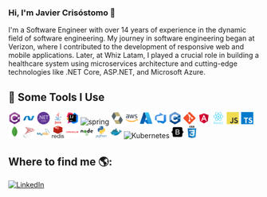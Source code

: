 ### Hi, I'm Javier Crisóstomo 👋
I'm a Software Engineer with over 14 years of experience in the dynamic field of software engineering. My journey in software engineering began at Verizon, where I contributed to the development of responsive web and mobile applications. Later, at Whiz Latam, I played a crucial role in building a healthcare system using microservices architecture and cutting-edge technologies like .NET Core, ASP.NET, and Microsoft Azure.

<h2>🚀 Some Tools I Use</h2>
<p align="left">
<img src="https://raw.githubusercontent.com/devicons/devicon/master/icons/csharp/csharp-original.svg" alt="csharp" width="25" height="25"/>
<img src="https://raw.githubusercontent.com/devicons/devicon/master/icons/dot-net/dot-net-original.svg" alt=".NET" width="25" height="25" />
<img src="https://raw.githubusercontent.com/devicons/devicon/master/icons/dotnetcore/dotnetcore-original.svg" alt="dotnetcore" width="25" height="25" />
<img src="https://raw.githubusercontent.com/devicons/devicon/master/icons/java/java-original-wordmark.svg" alt="java" width="25" height="25" />
<img src="https://raw.githubusercontent.com/devicons/devicon/master/icons/intellij/intellij-original.svg" alt="intellij" width="25" height="25" />
<img src="https://www.vectorlogo.zone/logos/springio/springio-icon.svg" alt="spring" width="25" height="25" />
<img src="https://raw.githubusercontent.com/devicons/devicon/master/icons/hibernate/hibernate-original.svg" alt="hibernate" width="25" height="25" />
<img src="https://raw.githubusercontent.com/devicons/devicon/master/icons/amazonwebservices/amazonwebservices-original-wordmark.svg" alt="amazonwebservices" width="25" height="25" />
<img src="https://raw.githubusercontent.com/devicons/devicon/master/icons/azure/azure-original.svg" alt="azure" width="25" height="25" />
<img src="https://raw.githubusercontent.com/devicons/devicon/master/icons/azuredevops/azuredevops-original.svg" alt="azuredevops" width="25" height="25" />
<img src="https://raw.githubusercontent.com/devicons/devicon/master/icons/cplusplus/cplusplus-original.svg" alt="cplusplus" width="25" height="25" />
<img src="https://raw.githubusercontent.com/devicons/devicon/master/icons/git/git-original.svg" alt="git" width="25" height="25" />
<img src="https://raw.githubusercontent.com/devicons/devicon/master/icons/angular/angular-original.svg" alt="angular" width="25" height="25" />
<img src="https://raw.githubusercontent.com/devicons/devicon/master/icons/react/react-original-wordmark.svg" alt="react" width="25" height="25" />
<img src="https://raw.githubusercontent.com/devicons/devicon/master/icons/javascript/javascript-original.svg" alt="javascript" width="25" height="25" />
<img src="https://raw.githubusercontent.com/devicons/devicon/master/icons/typescript/typescript-original.svg" alt="typescript" width="25" height="25" />
<img src="https://raw.githubusercontent.com/devicons/devicon/master/icons/mongodb/mongodb-original.svg" alt="mongodb" width="25" height="25" />
<img src="https://raw.githubusercontent.com/devicons/devicon/master/icons/microsoftsqlserver/microsoftsqlserver-original.svg" alt="microsoftsqlserver" width="25" height="25" />
<img src="https://raw.githubusercontent.com/devicons/devicon/master/icons/mysql/mysql-original-wordmark.svg" alt="mysql" width="25" height="25" />
<img src="https://raw.githubusercontent.com/devicons/devicon/master/icons/redis/redis-original-wordmark.svg" alt="redis" width="25" height="25" />
<img src="https://raw.githubusercontent.com/devicons/devicon/master/icons/oracle/oracle-original.svg" alt="oracle" width="25" height="25" />
<img src="https://raw.githubusercontent.com/devicons/devicon/master/icons/nodejs/nodejs-original-wordmark.svg" alt="nodejs" width="25" height="25" />
<img src="https://raw.githubusercontent.com/devicons/devicon/master/icons/python/python-original-wordmark.svg" alt="python" width="25" height="25" />
<img src="https://raw.githubusercontent.com/devicons/devicon/master/icons/docker/docker-original.svg" alt="Docker" width="25" height="25" />
<img src="https://www.vectorlogo.zone/logos/kubernetes/kubernetes-icon.svg" alt="Kubernetes" width="25" height="25" />
<img src="https://raw.githubusercontent.com/devicons/devicon/master/icons/bootstrap/bootstrap-plain.svg" alt="bootstrap" width="25" height="25" />
<img src="https://raw.githubusercontent.com/devicons/devicon/master/icons/css3/css3-original-wordmark.svg" alt="css3" width="25" height="25" />
</p>

<h2>Where to find me 🌎:</h2>
<a href="https://www.linkedin.com/in/jcrisostomo/" target="_blank"><img alt="LinkedIn" src="https://img.shields.io/badge/linkedin-%230077B5.svg?&style=for-the-badge&logo=linkedin&logoColor=white" /></a>

<!--
**JavierCrisostomo/JavierCrisostomo** is a ✨ _special_ ✨ repository because its `README.md` (this file) appears on your GitHub profile.

Here are some ideas to get you started:

- 🔭 I’m currently working on ...
- 🌱 I’m currently learning ...
- 👯 I’m looking to collaborate on ...
- 🤔 I’m looking for help with ...
- 💬 Ask me about ...
- 📫 How to reach me: ...
- 😄 Pronouns: ...
- ⚡ Fun fact: ...
-->
